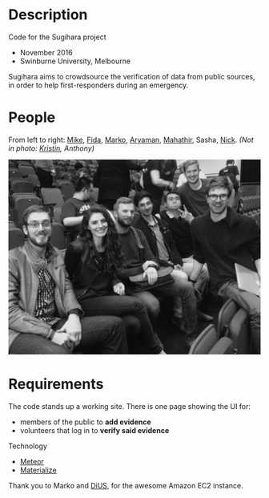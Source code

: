 Description
===========
Code for the Sugihara project
- November 2016
- Swinburne University, Melbourne

Sugihara aims to crowdsource the verification of data from
public sources, in order to help first-responders during an
emergency.


People
======

From left to right: [Mike](https://au.linkedin.com/in/mike-jennings), [Fida](https://www.linkedin.com/in/tafida/), [Marko](https://github.com/MarkoDiUS), [Aryaman](https://www.linkedin.com/in/aryaman-pandav), [Mahathir](https://github.com/ma-al), Sasha, [Nick](https://au.linkedin.com/in/nick-williams-7a941168). *(Not in photo: [Kristin](https://au.linkedin.com/in/kristinmark), Anthony)*

![El Teamo](public/sugihara-team-rhok-nov.jpg)

Requirements
============
The code stands up a working site. There is one page showing the UI for:
- members of the public to **add evidence**
- volunteers that log in to **verify said evidence**

Technology
- [Meteor](https://www.meteor.com/)
- [Materialize](http://materializecss.com)

Thank you to Marko and [DiUS](http://dius.com.au), for the
awesome Amazon EC2 instance.

